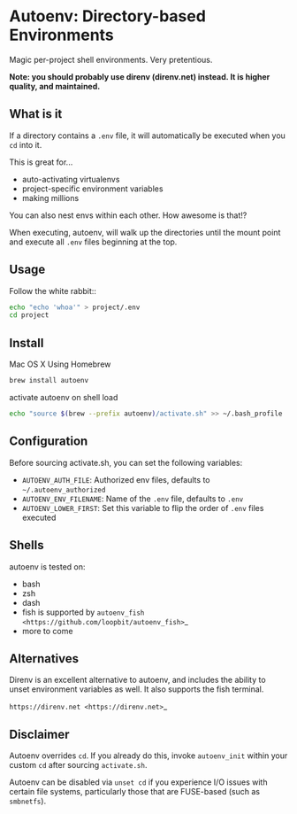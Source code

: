 # Autoenv: Directory-based Environments

Magic per-project shell environments. Very pretentious.

**Note: you should probably use direnv (direnv.net) instead. It is higher quality, and maintained.**

## What is it

If a directory contains a ``.env`` file, it will automatically be executed
when you ``cd`` into it.

This is great for...

- auto-activating virtualenvs
- project-specific environment variables
- making millions

You can also nest envs within each other. How awesome is that!?

When executing, autoenv, will walk up the directories until the mount point and execute all ``.env`` files beginning at the top.

## Usage

Follow the white rabbit::

```bash
echo "echo 'whoa'" > project/.env
cd project
```

## Install

Mac OS X Using Homebrew

```bash
brew install autoenv
```

activate autoenv on shell load

```bash
echo "source $(brew --prefix autoenv)/activate.sh" >> ~/.bash_profile
```

## Configuration

Before sourcing activate.sh, you can set the following variables:

- ``AUTOENV_AUTH_FILE``: Authorized env files, defaults to ``~/.autoenv_authorized``
- ``AUTOENV_ENV_FILENAME``: Name of the ``.env`` file, defaults to ``.env``
- ``AUTOENV_LOWER_FIRST``: Set this variable to flip the order of ``.env`` files executed

## Shells

autoenv is tested on:

- bash
- zsh
- dash
- fish is supported by `autoenv_fish <https://github.com/loopbit/autoenv_fish>`_
- more to come

## Alternatives

Direnv is an excellent alternative to autoenv, and includes the ability to unset environment variables as well.
It also supports the fish terminal.

`https://direnv.net <https://direnv.net>`_

## Disclaimer

Autoenv overrides ``cd``. If you already do this, invoke ``autoenv_init`` within your custom ``cd`` after sourcing ``activate.sh``.

Autoenv can be disabled via ``unset cd`` if you experience I/O issues with
certain file systems, particularly those that are FUSE-based (such as ``smbnetfs``).
